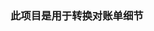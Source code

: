 <!--
 * @Author: bob
 * @Date: 2022-09-27 20:55:22
 * @LastEditors: bob
 * @LastEditTime: 2022-09-27 20:55:54
 * @FilePath: \pdf2excel_detail\readme.md
 * @Description: 
 * 
 * Copyright (c) 2022 by bob, All Rights Reserved. 
-->
### 此项目是用于转换对账单细节